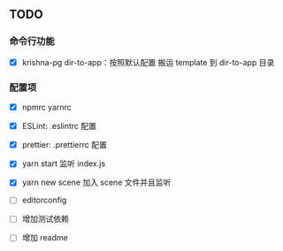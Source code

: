 ## TODO

### 命令行功能

- [x] krishna-pg dir-to-app：按照默认配置 搬运 template 到 dir-to-app 目录

### 配置项

- [x] npmrc yarnrc

- [x] ESLint: .eslintrc 配置

- [x] prettier: .prettierrc 配置

- [x] yarn start 监听 index.js

- [x] yarn new scene 加入 scene 文件并且监听

- [ ] editorconfig

- [ ] 增加测试依赖

- [ ] 增加 readme
